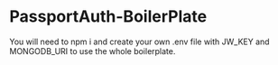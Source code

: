 # PassportAuth-BoilerPlate

You will need to npm i and create your own .env file with JW_KEY and MONGODB_URI to use the whole boilerplate.
